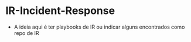 # IR-Incident-Response

- A ideia aqui é ter playbooks de IR ou indicar alguns encontrados como repo de IR 
